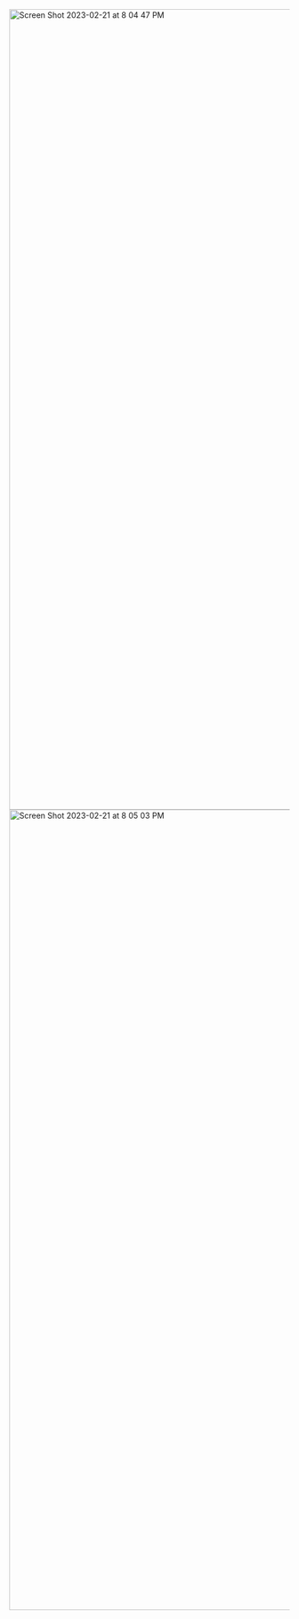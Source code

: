 <img width="1439" alt="Screen Shot 2023-02-21 at 8 04 47 PM" src="https://user-images.githubusercontent.com/93859178/220519206-9ecc26a0-e69b-49ea-8389-e187da368a14.png">
<img width="1439" alt="Screen Shot 2023-02-21 at 8 05 03 PM" src="https://user-images.githubusercontent.com/93859178/220519224-a2f29739-a00b-44e0-be46-7e7f84094789.png">

